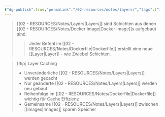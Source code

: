 ```yaml
---
{"dg-publish":true,"permalink":"/02-resources/notes/layers/","tags":["informatik/virtualisierung/docker/images","informatik/virtualisierung/docker/storage"],"noteIcon":"","updated":"2025-09-10T16:40:27.810+02:00"}
---
```



>[[02 - RESOURCES/Notes/Layers\|Layers]] sind Schichten aus denen [[02 - RESOURCES/Notes/Docker Image\|Docker Image]]s aufgebaut sind.
>>Jeder Befehl im [[02 - RESOURCES/Notes/Dockerfile\|Dockerfile]] erstellt eine neue [[Layer\|Layer]] - wie Zwiebel Schichten.

>[!tip] Layer Caching
>- Unveränderliche [[02 - RESOURCES/Notes/Layers\|Layers]] werden gecacht
>- Nur geänderte [[02 - RESOURCES/Notes/Layers\|Layers]] werden neu gebaut
>- Reihenfolge im [[02 - RESOURCES/Notes/Dockerfile\|Dockerfile]] wichtig für Cache Effizienz
>- Gemeinsame [[02 - RESOURCES/Notes/Layers\|Layers]] zwischen [[Images\|Images]] sparen Speicher